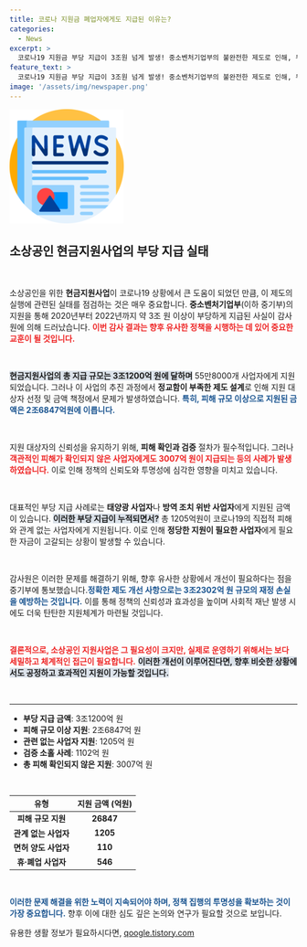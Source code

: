 ```yaml
---
title: 코로나 지원금 폐업자에게도 지급된 이유는?
categories:
  - News
excerpt: >
  코로나19 지원금 부당 지급이 3조원 넘게 발생! 중소벤처기업부의 불완전한 제도로 인해, 무관한 사업자까지 지원된 실태가 드러났다. 감사원이 범죄적 혐의로 고발조치 예고, 향후 제도 개선 필요성을 강조했다. 클릭해서 자세한 내용을 확인하세요!
feature_text: >
  코로나19 지원금 부당 지급이 3조원 넘게 발생! 중소벤처기업부의 불완전한 제도로 인해, 무관한 사업자까지 지원된 실태가 드러났다. 감사원이 범죄적 혐의로 고발조치 예고, 향후 제도 개선 필요성을 강조했다. 클릭해서 자세한 내용을 확인하세요!
image: '/assets/img/newspaper.png'
---
```


<p><img src="/assets/img/newspaper.png" alt="kimp 속보" /></p>

<h2 data-ke-size="size26">소상공인 현금지원사업의 부당 지급 실태</h2>

<p data-ke-size="size16">&nbsp;</p>

<p>소상공인을 위한 <b>현금지원사업</b>이 코로나19 상황에서 큰 도움이 되었던 만큼, 이 제도의 실행에 관련된 실태를 점검하는 것은 매우 중요합니다. <b>중소벤처기업부</b>(이하 중기부)의 지원을 통해 2020년부터 2022년까지 약 3조 원 이상이 부당하게 지급된 사실이 감사원에 의해 드러났습니다. <b><span style="color: #ee2323;">이번 감사 결과는 향후 유사한 정책을 시행하는 데 있어 중요한 교훈이 될 것입니다.</span></b> </p>

<p data-ke-size="size16">&nbsp;</p>

<p><b><span style="background-color: #21538527;">현금지원사업의 총 지급 규모는 3조1200억 원에 달하며</span></b> 55만8000개 사업자에게 지원되었습니다. 그러나 이 사업의 추진 과정에서 <b>정교함이 부족한 제도 설계</b>로 인해 지원 대상자 선정 및 금액 책정에서 문제가 발생하였습니다. <b><span style="color: #1a5490;">특히, 피해 규모 이상으로 지원된 금액은 2조6847억원에 이릅니다.</span></b></p>

<p data-ke-size="size16">&nbsp;</p>

<p>지원 대상자의 신뢰성을 유지하기 위해, <b>피해 확인과 검증</b> 절차가 필수적입니다. 그러나 <b><span style="color: #ee2323;">객관적인 피해가 확인되지 않은 사업자에게도 3007억 원이 지급되는 등의 사례가 발생하였습니다.</span></b> 이로 인해 정책의 신뢰도와 투명성에 심각한 영향을 미치고 있습니다. </p>

<p data-ke-size="size16">&nbsp;</p>

<p>대표적인 부당 지급 사례로는 <b>태양광 사업자</b>나 <b>방역 조치 위반 사업자</b>에게 지원된 금액이 있습니다. <b><span style="background-color: #21538527;">이러한 부당 지급이 누적되면서?</span></b>  총 1205억원이 코로나19의 직접적 피해와 관계 없는 사업자에게 지원됩니다. 이로 인해 <b>정당한 지원이 필요한 사업자</b>에게 필요한 자금이 고갈되는 상황이 발생할 수 있습니다. </p>

<p data-ke-size="size16">&nbsp;</p>

<p>감사원은 이러한 문제를 해결하기 위해, 향후 유사한 상황에서 개선이 필요하다는 점을 중기부에 통보했습니다.<b><span style="color: #1a5490;">정확한 제도 개선 사항으로는 3조2302억 원 규모의 재정 손실을 예방하는 것입니다.</span></b> 이를 통해 정책의 신뢰성과 효과성을 높이며 사회적 재난 발생 시에도 더욱 탄탄한 지원체계가 마련될 것입니다.</p>

<p data-ke-size="size16">&nbsp;</p>

<p><b><span style="color: #ee2323;">결론적으로, 소상공인 지원사업은 그 필요성이 크지만, 실제로 운영하기 위해서는 보다 세밀하고 체계적인 접근이 필요합니다.</span></b> <b><span style="background-color: #21538527;">이러한 개선이 이루어진다면, 향후 비슷한 상황에서도 공정하고 효과적인 지원이 가능할 것입니다.</span></b> </p>

<p data-ke-size="size16">&nbsp;</p> 

<hr>

<ul>
    <li><b>부당 지급 금액</b>: 3조1200억 원</li>
    <li><b>피해 규모 이상 지원</b>: 2조6847억 원</li>
    <li><b>관련 없는 사업자 지원</b>: 1205억 원</li>
    <li><b>검증 소홀 사례</b>: 1102억 원</li>
    <li><b>총 피해 확인되지 않은 지원</b>: 3007억 원</li>
</ul>

<p data-ke-size="size16">&nbsp;</p>  

<table style="width: 100%;">
    <thead>
        <tr>
            <th style="text-align: center;">유형</th>
            <th style="text-align: center;">지원 금액 (억원)</th>
        </tr>
    </thead>
    <tbody>
        <tr>
            <td style="text-align: center; height: 17px;"><b>피해 규모 지원</b></td>
            <td style="text-align: center; height: 17px;"><b>26847</b></td>
        </tr>
        <tr>
            <td style="text-align: center; height: 17px;"><b>관계 없는 사업자</b></td>
            <td style="text-align: center; height: 17px;"><b>1205</b></td>
        </tr>
        <tr>
            <td style="text-align: center; height: 17px;"><b>면허 양도 사업자</b></td>
            <td style="text-align: center; height: 17px;"><b>110</b></td>
        </tr>
        <tr>
            <td style="text-align: center; height: 17px;"><b>휴·폐업 사업자</b></td>
            <td style="text-align: center; height: 17px;"><b>546</b></td>
        </tr>
    </tbody>
</table>

<p data-ke-size="size16">&nbsp;</p>

<p><b><span style="color: #1a5490;">이러한 문제 해결을 위한 노력이 지속되어야 하며, 정책 집행의 투명성을 확보하는 것이 가장 중요합니다.</span></b> 향후 이에 대한 심도 깊은 논의와 연구가 필요할 것으로 보입니다.</p>
유용한 생활 정보가 필요하시다면, <a href="https://qoogle.tistory.com" rel="dofollow">qoogle.tistory.com</a>


